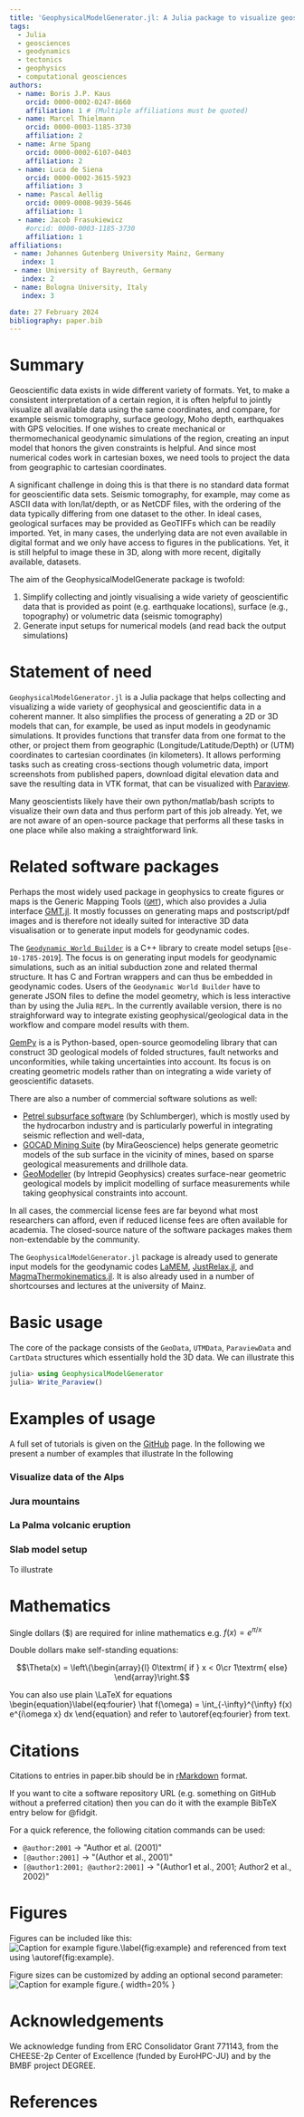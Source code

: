 ```yaml
---
title: 'GeophysicalModelGenerator.jl: A Julia package to visualize geoscientific data and generate model '
tags:
  - Julia
  - geosciences
  - geodynamics
  - tectonics
  - geophysics
  - computational geosciences
authors:
  - name: Boris J.P. Kaus
    orcid: 0000-0002-0247-8660
    affiliation: 1 # (Multiple affiliations must be quoted)
  - name: Marcel Thielmann
    orcid: 0000-0003-1185-3730
    affiliation: 2
  - name: Arne Spang
    orcid: 0000-0002-6107-0403
    affiliation: 2
  - name: Luca de Siena
    orcid: 0000-0002-3615-5923
    affiliation: 3
  - name: Pascal Aellig
    orcid: 0009-0008-9039-5646
    affiliation: 1
  - name: Jacob Frasukiewicz
    #orcid: 0000-0003-1185-3730
    affiliation: 1
affiliations:
 - name: Johannes Gutenberg University Mainz, Germany
   index: 1
 - name: University of Bayreuth, Germany
   index: 2
 - name: Bologna University, Italy
   index: 3

date: 27 February 2024
bibliography: paper.bib
---
```


# Summary

Geoscientific data exists in wide different variety of formats. Yet, to make a consistent interpretation of a certain region, it is often helpful to jointly visualize all available data using the same coordinates, and compare, for example seismic tomography, surface geology, Moho depth, earthquakes with GPS velocities. If one wishes to create mechanical or thermomechanical geodynamic simulations of the region, creating an input model that honors the given constraints is helpful. And since most numerical codes work in cartesian boxes, we need tools to project the data from geographic to cartesian coordinates.

A significant challenge in doing this is that there is no standard data format for geoscientific data sets. Seismic tomography, for example, may come as ASCII data with lon/lat/depth, or as NetCDF files, with the ordering of the data typically differing from one dataset to the other. In ideal cases, geological surfaces may be provided as GeoTIFFs which can be readily imported. Yet, in many cases, the underlying data are not even available in digital format and we only have access to figures in the publications. Yet, it is still helpful to image these in 3D, along with more recent, digitally available, datasets.

The aim of the GeophysicalModelGenerate package is twofold:

1) Simplify collecting and jointly visualising a wide variety of geoscientific data that is provided as point (e.g. earthquake locations), surface (e.g., topography) or volumetric data (seismic tomography)  
2) Generate input setups for numerical models (and read back the output simulations)

# Statement of need

`GeophysicalModelGenerator.jl` is a Julia package that helps collecting and visualizing a wide variety of geophysical and geoscientific data in a coherent manner. It also simplifies the process of generating a 2D or 3D models that can, for example, be used as input models in geodynamic simulations. It provides functions that transfer data from one format to the other, or project them from geographic (Longitude/Latitude/Depth) or (UTM) coordinates to cartesian coordinates (in kilometers). It allows performing tasks such as creating cross-sections though volumetric data, import screenshots from published papers, download digital elevation data and save the resulting data in VTK format, that can be visualized with [Paraview](www.paraview.org).

Many geoscientists likely have their own python/matlab/bash scripts to visualize their own data and thus perform part of this job already. Yet, we are not aware of an open-source package that performs all these tasks in one place while also making a straightforward link.


# Related software packages
Perhaps the most widely used package in geophysics to create figures or maps is the Generic Mapping Tools ([`GMT`]()), which also provides a Julia interface [GMT.jl](https://github.com/GenericMappingTools/GMT.jl). It mostly focusses on generating maps and postscript/pdf images and is therefore not ideally suited for interactive 3D data visualisation or to generate input models for geodynamic codes.
 
The [`Geodynamic World Builder`](https://github.com/GeodynamicWorldBuilder/WorldBuilder) is a C++ library to create model setups [`@se-10-1785-2019`]. The focus is on generating input models for geodynamic simulations, such as an initial subduction zone and related thermal structure. It has C and Fortran wrappers and can thus be embedded in geodynamic codes. Users of the `Geodynamic World Builder` have to generate JSON files to define the model geometry, which is less interactive than by using the Julia `REPL`. In the currently available version, there is no straighforward way to integrate existing geophysical/geological data in the workflow and compare model results with them.   

[GemPy]() is a is Python-based, open-source geomodeling library that can construct 3D geological models of folded structures, fault networks and unconformities, while taking uncertainties into account. Its focus is on creating geometric models rather than on integrating a wide variety of geoscientific datasets.

There are also a number of commercial software solutions as well: 
- [Petrel subsurface software](https://www.software.slb.com/products/petrel) (by Schlumberger), which is mostly used by the hydrocarbon industry and is particularly powerful in integrating seismic reflection and well-data, 
- [GOCAD Mining Suite](https://www.mirageoscience.com/mining-industry-software/gocad-mining-suite/) (by MiraGeoscience) helps generate geometric models of the sub surface in the vicinity of mines, based on sparse geological measurements and drillhole data.
- [GeoModeller](https://www.intrepid-geophysics.com/products/geomodeller/) (by Intrepid Geophysics) creates surface-near geometric geological models by implicit modelling of surface measurements while taking geophysical constraints into account.    

In all cases, the commercial license fees are far beyond what most researchers can afford, even if reduced license fees are often available for academia. The closed-source nature of the software packages makes them non-extendable by the community.

The `GeophysicalModelGenerator.jl` package is already used to generate input models for the geodynamic codes [LaMEM](https://github.com/UniMainzGeo/LaMEM), [JustRelax.jl](https://github.com/PTsolvers/JustRelax.jl), and [MagmaThermokinematics.jl](https://github.com/boriskaus/MagmaThermoKinematics.jl). It is also already used in a number of shortcourses and lectures at the university of Mainz.

# Basic usage

The core of the package consists of the  `GeoData`, `UTMData`, `ParaviewData` and `CartData` structures which essentially hold the 3D data. We can illustrate this 

```julia
julia> using GeophysicalModelGenerator
julia> Write_Paraview()
```


# Examples of usage
A full set of tutorials is given on the [GitHub]() page. In the following we present a number of examples that illustrate 
In the following

### Visualize data of the Alps

### Jura mountains

### La Palma volcanic eruption


### Slab model setup 
To illustrate 



# 


# Mathematics

Single dollars ($) are required for inline mathematics e.g. $f(x) = e^{\pi/x}$

Double dollars make self-standing equations:

$$\Theta(x) = \left\{\begin{array}{l}
0\textrm{ if } x < 0\cr
1\textrm{ else}
\end{array}\right.$$

You can also use plain \LaTeX for equations
\begin{equation}\label{eq:fourier}
\hat f(\omega) = \int_{-\infty}^{\infty} f(x) e^{i\omega x} dx
\end{equation}
and refer to \autoref{eq:fourier} from text.

# Citations

Citations to entries in paper.bib should be in
[rMarkdown](http://rmarkdown.rstudio.com/authoring_bibliographies_and_citations.html)
format.

If you want to cite a software repository URL (e.g. something on GitHub without a preferred
citation) then you can do it with the example BibTeX entry below for @fidgit.

For a quick reference, the following citation commands can be used:
- `@author:2001`  ->  "Author et al. (2001)"
- `[@author:2001]` -> "(Author et al., 2001)"
- `[@author1:2001; @author2:2001]` -> "(Author1 et al., 2001; Author2 et al., 2002)"

# Figures

Figures can be included like this:
![Caption for example figure.\label{fig:example}](figure.png)
and referenced from text using \autoref{fig:example}.

Figure sizes can be customized by adding an optional second parameter:
![Caption for example figure.](figure.png){ width=20% }

# Acknowledgements

We acknowledge funding from ERC Consolidator Grant 771143, from the CHEESE-2p Center of Excellence (funded by EuroHPC-JU) and by the BMBF project DEGREE.

# References
